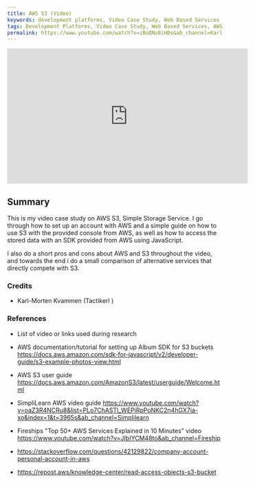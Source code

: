 ```yaml
---
title: AWS S3 (Video)
keywords: development platforms, Video Case Study, Web Based Services
tags: Development Platforms, Video Case Study, Web Based Services, AWS, S3
permalink: https://www.youtube.com/watch?v=iBoQNv8iHDs&ab_channel=Karl
---
```


<iframe width="560" height="315" src="https://www.youtube.com/embed/iBoQNv8iHDs" title="YouTube video player" frameborder="0" allow="accelerometer; autoplay; clipboard-write; encrypted-media; gyroscope; picture-in-picture; web-share" allowfullscreen></iframe>

## Summary

This is my video case study on AWS S3, Simple Storage Service. I go through how to set up an account with AWS and a simple guide on how to use S3 with the provided console from AWS, as well as how to access the stored data with an SDK provided from AWS using JavaScript.

I also do a short pros and cons about AWS and S3 throughout the video, and towards the end i do a small comparison of alternative services that directly compete with S3.

### Credits

- Karl-Morten Kvammen (Tactikerl )

### References

- List of video or links used during research
- AWS documentation/tutorial for setting up Album SDK for S3 buckets https://docs.aws.amazon.com/sdk-for-javascript/v2/developer-guide/s3-example-photos-view.html

- AWS S3 user guide https://docs.aws.amazon.com/AmazonS3/latest/userguide/Welcome.html

- SimpliLearn AWS video guide https://www.youtube.com/watch?v=oaZ3R4NCRu8&list=PLo7ChASTl_WEPiRpPoNKC2n4hGX7ia-xo&index=1&t=3965s&ab_channel=Simplilearn

- Fireships "Top 50+ AWS Services Explained in 10 Minutes" video https://www.youtube.com/watch?v=JIbIYCM48to&ab_channel=Fireship

- https://stackoverflow.com/questions/42129822/company-account-personal-account-in-aws

- https://repost.aws/knowledge-center/read-access-objects-s3-bucket

